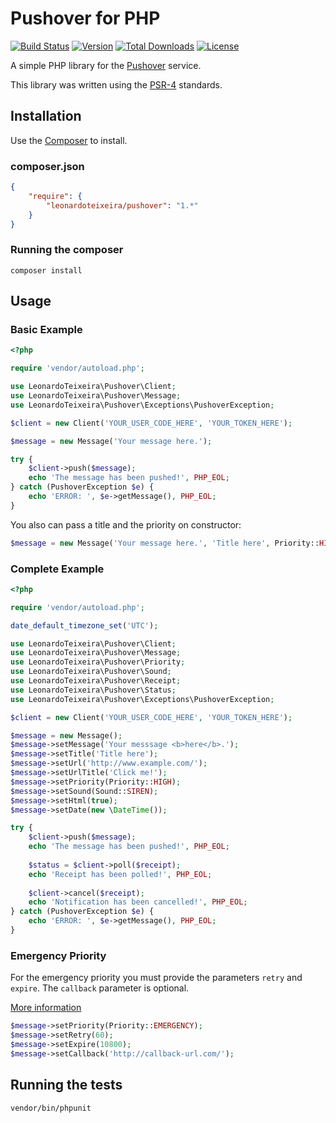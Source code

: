 # Pushover for PHP

[![Build Status](https://img.shields.io/travis/LeonardoTeixeira/pushover.svg?style=flat)](https://travis-ci.org/LeonardoTeixeira/pushover)
[![Version](https://img.shields.io/packagist/v/leonardoteixeira/pushover.svg?style=flat)](https://packagist.org/packages/leonardoteixeira/pushover)
[![Total Downloads](https://img.shields.io/packagist/dt/leonardoteixeira/pushover.svg?style=flat)](https://packagist.org/packages/leonardoteixeira/pushover)
[![License](https://img.shields.io/packagist/l/leonardoteixeira/pushover.svg?style=flat)](https://packagist.org/packages/leonardoteixeira/pushover)

A simple PHP library for the [Pushover](https://pushover.net) service.

This library was written using the [PSR-4](http://www.php-fig.org/psr/psr-4/) standards.

## Installation

Use the [Composer](https://getcomposer.org/) to install.

### composer.json

```json
{
	"require": {
		"leonardoteixeira/pushover": "1.*"
	}
}
```

### Running the composer

```
composer install
```

## Usage

### Basic Example

```php
<?php

require 'vendor/autoload.php';

use LeonardoTeixeira\Pushover\Client;
use LeonardoTeixeira\Pushover\Message;
use LeonardoTeixeira\Pushover\Exceptions\PushoverException;

$client = new Client('YOUR_USER_CODE_HERE', 'YOUR_TOKEN_HERE');

$message = new Message('Your message here.');

try {
    $client->push($message);
    echo 'The message has been pushed!', PHP_EOL;
} catch (PushoverException $e) {
    echo 'ERROR: ', $e->getMessage(), PHP_EOL;
}
```
You also can pass a title and the priority on constructor:

```php
$message = new Message('Your message here.', 'Title here', Priority::HIGH);
```
### Complete Example

```php
<?php

require 'vendor/autoload.php';

date_default_timezone_set('UTC');

use LeonardoTeixeira\Pushover\Client;
use LeonardoTeixeira\Pushover\Message;
use LeonardoTeixeira\Pushover\Priority;
use LeonardoTeixeira\Pushover\Sound;
use LeonardoTeixeira\Pushover\Receipt;
use LeonardoTeixeira\Pushover\Status;
use LeonardoTeixeira\Pushover\Exceptions\PushoverException;

$client = new Client('YOUR_USER_CODE_HERE', 'YOUR_TOKEN_HERE');

$message = new Message();
$message->setMessage('Your messsage <b>here</b>.');
$message->setTitle('Title here');
$message->setUrl('http://www.example.com/');
$message->setUrlTitle('Click me!');
$message->setPriority(Priority::HIGH);
$message->setSound(Sound::SIREN);
$message->setHtml(true);
$message->setDate(new \DateTime());

try {
    $client->push($message);
    echo 'The message has been pushed!', PHP_EOL; 
    
    $status = $client->poll($receipt);
    echo 'Receipt has been polled!', PHP_EOL;
    
    $client->cancel($receipt);
    echo 'Notification has been cancelled!', PHP_EOL;    
} catch (PushoverException $e) {
    echo 'ERROR: ', $e->getMessage(), PHP_EOL;
}
```

### Emergency Priority
For the emergency priority you must provide the parameters `retry` and `expire`. The `callback` parameter is optional.

[More information](https://pushover.net/api#priority)

```php
$message->setPriority(Priority::EMERGENCY);
$message->setRetry(60);
$message->setExpire(10800);
$message->setCallback('http://callback-url.com/');
```

## Running the tests

```
vendor/bin/phpunit
```
